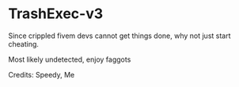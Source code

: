 # TrashExec-v3
Since crippled fivem devs cannot get things done, why not just start cheating. 

Most likely undetected, enjoy faggots

Credits:
Speedy,
Me
